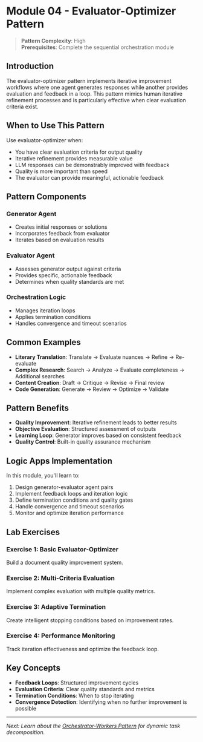 # Module 04 - Evaluator-Optimizer Pattern

> **Pattern Complexity**: High  
> **Prerequisites**: Complete the sequential orchestration module

## Introduction

The evaluator-optimizer pattern implements iterative improvement workflows where one agent generates responses while another provides evaluation and feedback in a loop. This pattern mimics human iterative refinement processes and is particularly effective when clear evaluation criteria exist.

## When to Use This Pattern

Use evaluator-optimizer when:
- You have clear evaluation criteria for output quality
- Iterative refinement provides measurable value
- LLM responses can be demonstrably improved with feedback
- Quality is more important than speed
- The evaluator can provide meaningful, actionable feedback

## Pattern Components

### Generator Agent
- Creates initial responses or solutions
- Incorporates feedback from evaluator
- Iterates based on evaluation results

### Evaluator Agent
- Assesses generator output against criteria
- Provides specific, actionable feedback
- Determines when quality standards are met

### Orchestration Logic
- Manages iteration loops
- Applies termination conditions
- Handles convergence and timeout scenarios

## Common Examples

- **Literary Translation**: Translate → Evaluate nuances → Refine → Re-evaluate
- **Complex Research**: Search → Analyze → Evaluate completeness → Additional searches
- **Content Creation**: Draft → Critique → Revise → Final review
- **Code Generation**: Generate → Review → Optimize → Validate

## Pattern Benefits

- **Quality Improvement**: Iterative refinement leads to better results
- **Objective Evaluation**: Structured assessment of outputs
- **Learning Loop**: Generator improves based on consistent feedback
- **Quality Control**: Built-in quality assurance mechanism

## Logic Apps Implementation

In this module, you'll learn to:
1. Design generator-evaluator agent pairs
2. Implement feedback loops and iteration logic
3. Define termination conditions and quality gates
4. Handle convergence and timeout scenarios
5. Monitor and optimize iteration performance

## Lab Exercises

### Exercise 1: Basic Evaluator-Optimizer
Build a document quality improvement system.

### Exercise 2: Multi-Criteria Evaluation
Implement complex evaluation with multiple quality metrics.

### Exercise 3: Adaptive Termination
Create intelligent stopping conditions based on improvement rates.

### Exercise 4: Performance Monitoring
Track iteration effectiveness and optimize the feedback loop.

## Key Concepts

- **Feedback Loops**: Structured improvement cycles
- **Evaluation Criteria**: Clear quality standards and metrics
- **Termination Conditions**: When to stop iterating
- **Convergence Detection**: Identifying when no further improvement is possible

---
*Next: Learn about the [Orchestrator-Workers Pattern](./08-orchestrator-workers.md) for dynamic task decomposition.*
